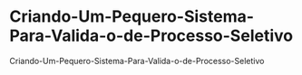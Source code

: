 # Criando-Um-Pequero-Sistema-Para-Valida-o-de-Processo-Seletivo
Criando-Um-Pequero-Sistema-Para-Valida-o-de-Processo-Seletivo
